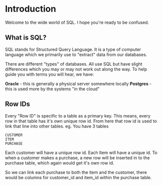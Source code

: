 # Introduction
Welcome to the wide world of SQL. I hope you're ready to be confused.

## What is SQL?
SQL stands for Structured Query Language. It is a type of computer language which we primarily use to "extract" data from our databases.

There are different "types" of databases. All use SQL but have slight differences which you may or may not work out along the way. To help guide you with terms you will hear, we have:

**Oracle** - this is generally a physical server somewhere locally
**Postgres** - this is used more by the systems "in the cloud"

## Row IDs
Every  "Row ID" is specific to a table as a primary key.  This means, every row in that table has it's own unique row id.   From here that row id is used to link that line into other tables.
eg. You have 3 tables
```
CUSTOMER
ITEM
PURCHASE
```
Each customer will have a unique row id. Each Item will have a unique id. To when a customer makes a purchase, a new row will be inserted in to the purchase table, which again would get it's own row id.

So we can link each purchase to both the item and the customer, there would be columns for customer_id and item_id within the purchase table.
